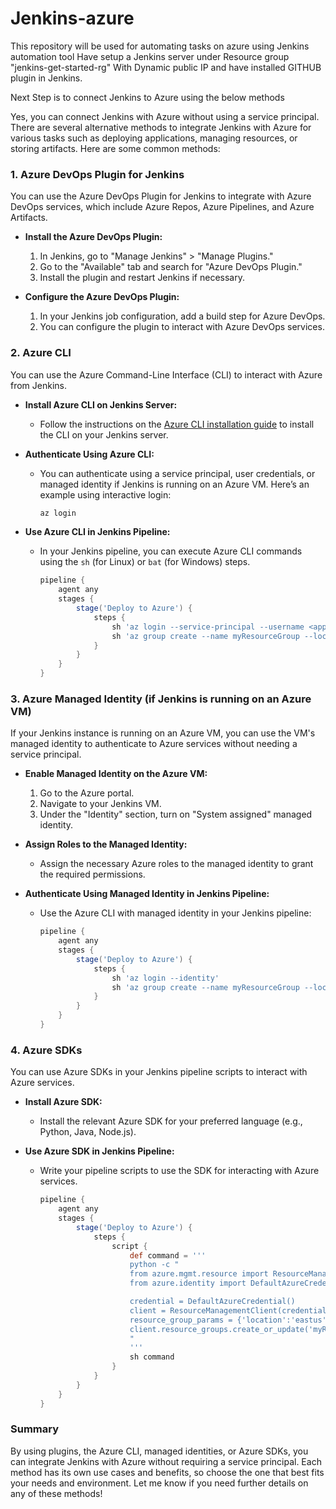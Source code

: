 # Jenkins-azure
This repository will be used for automating tasks on azure using Jenkins automation tool
Have setup a Jenkins server under Resource group "jenkins-get-started-rg" With Dynamic public IP and have installed GITHUB plugin in Jenkins.

Next Step is to connect Jenkins to Azure using the below methods

Yes, you can connect Jenkins with Azure without using a service principal. There are several alternative methods to integrate Jenkins with Azure for various tasks such as deploying applications, managing resources, or storing artifacts. Here are some common methods:

### 1. **Azure DevOps Plugin for Jenkins**

You can use the Azure DevOps Plugin for Jenkins to integrate with Azure DevOps services, which include Azure Repos, Azure Pipelines, and Azure Artifacts.

- **Install the Azure DevOps Plugin:**
  1. In Jenkins, go to "Manage Jenkins" > "Manage Plugins."
  2. Go to the "Available" tab and search for "Azure DevOps Plugin."
  3. Install the plugin and restart Jenkins if necessary.

- **Configure the Azure DevOps Plugin:**
  1. In your Jenkins job configuration, add a build step for Azure DevOps.
  2. You can configure the plugin to interact with Azure DevOps services.

### 2. **Azure CLI**

You can use the Azure Command-Line Interface (CLI) to interact with Azure from Jenkins.

- **Install Azure CLI on Jenkins Server:**
  - Follow the instructions on the [Azure CLI installation guide](https://docs.microsoft.com/en-us/cli/azure/install-azure-cli) to install the CLI on your Jenkins server.

- **Authenticate Using Azure CLI:**
  - You can authenticate using a service principal, user credentials, or managed identity if Jenkins is running on an Azure VM. Here’s an example using interactive login:
    ```sh
    az login
    ```

- **Use Azure CLI in Jenkins Pipeline:**
  - In your Jenkins pipeline, you can execute Azure CLI commands using the `sh` (for Linux) or `bat` (for Windows) steps.
    ```groovy
    pipeline {
        agent any
        stages {
            stage('Deploy to Azure') {
                steps {
                    sh 'az login --service-principal --username <appId> --password <password> --tenant <tenantId>'
                    sh 'az group create --name myResourceGroup --location eastus'
                }
            }
        }
    }
    ```

### 3. **Azure Managed Identity (if Jenkins is running on an Azure VM)**

If your Jenkins instance is running on an Azure VM, you can use the VM's managed identity to authenticate to Azure services without needing a service principal.

- **Enable Managed Identity on the Azure VM:**
  1. Go to the Azure portal.
  2. Navigate to your Jenkins VM.
  3. Under the "Identity" section, turn on "System assigned" managed identity.

- **Assign Roles to the Managed Identity:**
  - Assign the necessary Azure roles to the managed identity to grant the required permissions.

- **Authenticate Using Managed Identity in Jenkins Pipeline:**
  - Use the Azure CLI with managed identity in your Jenkins pipeline:
    ```groovy
    pipeline {
        agent any
        stages {
            stage('Deploy to Azure') {
                steps {
                    sh 'az login --identity'
                    sh 'az group create --name myResourceGroup --location eastus'
                }
            }
        }
    }
    ```

### 4. **Azure SDKs**

You can use Azure SDKs in your Jenkins pipeline scripts to interact with Azure services.

- **Install Azure SDK:**
  - Install the relevant Azure SDK for your preferred language (e.g., Python, Java, Node.js).

- **Use Azure SDK in Jenkins Pipeline:**
  - Write your pipeline scripts to use the SDK for interacting with Azure services.
    ```groovy
    pipeline {
        agent any
        stages {
            stage('Deploy to Azure') {
                steps {
                    script {
                        def command = '''
                        python -c "
                        from azure.mgmt.resource import ResourceManagementClient
                        from azure.identity import DefaultAzureCredential

                        credential = DefaultAzureCredential()
                        client = ResourceManagementClient(credential, 'your_subscription_id')
                        resource_group_params = {'location':'eastus'}
                        client.resource_groups.create_or_update('myResourceGroup', resource_group_params)
                        "
                        '''
                        sh command
                    }
                }
            }
        }
    }
    ```

### Summary

By using plugins, the Azure CLI, managed identities, or Azure SDKs, you can integrate Jenkins with Azure without requiring a service principal. Each method has its own use cases and benefits, so choose the one that best fits your needs and environment. Let me know if you need further details on any of these methods!
